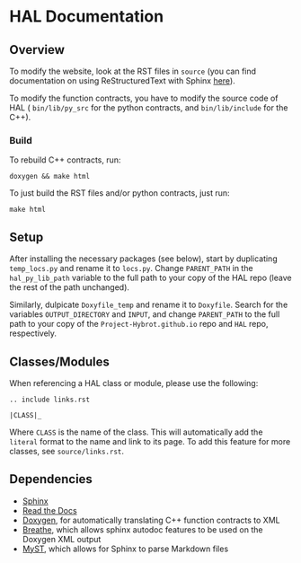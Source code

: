 # HAL Documentation

## Overview

To modify the website, look at the RST files in `source` (you can find 
documentation on using ReStructuredText with Sphinx [here](https://www.sphinx-doc.org/en/master/usage/restructuredtext/basics.html)).

To modify the function contracts, you have to modify the source code of HAL (
`bin/lib/py_src` for the python contracts, and `bin/lib/include` for the C++).

### Build

To rebuild C++ contracts, run:

`doxygen && make html`

To just build the RST files and/or python contracts, just run:

`make html`

## Setup

After installing the necessary packages (see below), start by duplicating ``temp_locs.py`` and rename it to ``locs.py``. Change 
``PARENT_PATH`` in the ``hal_py_lib_path`` variable to the full path to your 
copy of the HAL repo (leave the rest of the path unchanged).

Similarly, dulpicate ``Doxyfile_temp`` and rename it to ``Doxyfile``. Search 
for the variables ``OUTPUT_DIRECTORY`` and ``INPUT``, and change ``PARENT_PATH``
to the full path to your copy of the ``Project-Hybrot.github.io`` repo and ``HAL``
repo, respectively.

## Classes/Modules

When referencing a HAL class or module, please use the following: 

    .. include links.rst
    
    |CLASS|_
    
Where `CLASS` is the name of the class. This will automatically add the `literal` format to the name and link to its page. To add this feature for more classes, see 
`source/links.rst`. 


## Dependencies
- [Sphinx](https://www.sphinx-doc.org/en/master/usage/installation.html)
- [Read the Docs](https://sphinx-rtd-theme.readthedocs.io/en/stable/installing.html)
- [Doxygen](https://doxygen.nl/manual/install.html), for automatically 
translating C++ function contracts to XML
- [Breathe](https://breathe.readthedocs.io/en/latest/index.html#download), 
which allows sphinx autodoc features to be used on the Doxygen XML output
- [MyST](https://myst-parser.readthedocs.io/en/latest/intro.html#installation), 
which allows for Sphinx to parse Markdown files
<!-- - [Sphinx Toolbox](https://pypi.org/project/sphinx-toolbox/) -->

